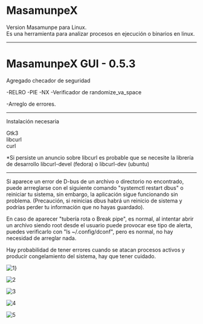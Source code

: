 <h1>MasamunpeX</h1>
Version Masamunpe para Linux.<br>
Es una herramienta para analizar procesos en ejecución o binarios en linux.

----------------------------------------------------------------------------------------------------------------------

<h1>MasamunpeX GUI - 0.5.3</h1>

Agregado checador de seguridad

-RELRO
-PIE
-NX
-Verificador de randomize_va_space

-Arreglo de errores.

---------------------

Instalación necesaria

Gtk3<br>
libcurl<br>
curl

*Si persiste un anuncio sobre libcurl es probable que se necesite la librería de desarrollo
libcurl-devel (fedora) o libcurl-dev (ubuntu)

---------------------

Si aparece un error de D-bus de un archivo o directorio no encontrado, puede arrreglarse con el siguiente comando "systemctl restart dbus" o reiniciar tu sistema, sin embargo, la aplicación sigue funcionando sin problema.
(Precaución, si reinicias dbus habrá un reinicio de sistema y podrías perder tu información que no hayas guardado).

En caso de aparecer "tubería rota o Break pipe", es normal, al intentar abrir un archivo siendo root desde el usuario puede provocar ese tipo de alerta, puedes verificarlo con "ls ~/.config/dconf", pero es normal, no hay necesidad de arreglar nada.

Hay probabilidad de tener errores cuando se atacan procesos activos y producir congelamiento del sistema, hay que tener cuidado.

![1](https://github.com/user-attachments/assets/dc59b943-af57-4d1f-a369-bf6dc42bd872)}

![2](https://github.com/user-attachments/assets/4cdf6aea-e961-4cb8-a715-fb8bf3b8e76f)

![3](https://github.com/user-attachments/assets/ac591cc5-63ed-41f7-bb58-c52a077eb229)

![4](https://github.com/user-attachments/assets/aa801906-9586-426d-bdb6-fa92dcf2c194)

![5](https://github.com/user-attachments/assets/e026733e-049c-4d2f-bb94-1b82ae0a521c)
